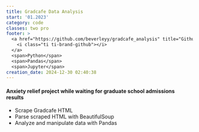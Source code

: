 ```yaml
---
title: Gradcafe Data Analysis
start: '01.2023'
category: code
classes: two pro
footer: >
  <a href="https://github.com/beverleyy/gradcafe_analysis" title="Github Repository">
    <i class="ti ti-brand-github"></i>
  </a>
  <span>Python</span>
  <span>Pandas</span>
  <span>Jupyter</span>
creation_date: 2024-12-30 02:40:38
---
```



#### Anxiety relief project while waiting for graduate school admissions results

* Scrape Gradcafe HTML
* Parse scraped HTML with BeautifulSoup
* Analyze and manipulate data with Pandas